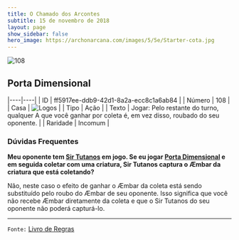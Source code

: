 ```yaml
---
title: O Chamado dos Arcontes
subtitle: 15 de novembro de 2018
layout: page
show_sidebar: false
hero_image: https://archonarcana.com/images/5/5e/Starter-cota.jpg
---
```


![108](https://cdn.keyforgegame.com/media/card_front/pt/341_108_XHW22F7FH9FM_pt.png)

## Porta Dimensional

|----|----|
| ID | ff5917ee-ddb9-42d1-8a2a-ecc8c1a6ab84 |
| Número | 108 |
| Casa | ![Logos](https://archonarcana.com/images/thumb/c/ce/Logos.png/22px-Logos.png "Logos") |
| Tipo | Ação |
| Texto | Jogar: Pelo restante do turno, qualquer A que você ganhar por coleta é, em vez disso, roubado do seu oponente. |
| Raridade | Incomum |

### Dúvidas Frequentes

**Meu oponente tem [Sir Tutanos](/aoa/223) em jogo. Se eu jogar [Porta Dimensional](/cota/108) e em seguida coletar com uma criatura, Sir
Tutanos captura o Æmbar da criatura que está coletando?**

Não, neste caso o efeito de ganhar o Æmbar da coleta está sendo
substituído pelo roubo do Æmbar de seu oponente. Isso significa que
você não recebe Æmbar diretamente da coleta e que o Sir Tutanos do
seu oponente não poderá capturá-lo.

<hr/>

`Fonte:` [Livro de Regras](https://drive.google.com/open?id=14pM1J8ZR_4hZbGFZt-ArQdAGsHCPEQdE)
